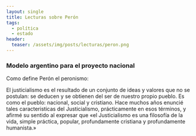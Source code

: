 ```yaml
---
layout: single
title: Lecturas sobre Perón
tags:
  - política
  - estado
header:
  teaser: /assets/img/posts/lecturas/peron.png
---
```


<h3>Modelo argentino para el proyecto nacional</h3>

Como define Perón el peronismo:

El justicialismo es el resultado de un conjunto de ideas y valores que no se postulan: se deducen y se obtienen del ser de nuestro propio pueblo. Es como el pueblo: nacional, social y cristiano. Hace muchos años enuncié tales caracteristicas del Justicialismo, prácticamente en esos términos, y afirmé su sentido al expresar que «el Justicialismo es una filosofía de la vida, simple práctica, popular, profundamente cristiana y profundamente humanista.»
